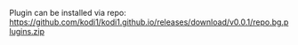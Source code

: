 Plugin can be installed via repo:
https://github.com/kodi1/kodi1.github.io/releases/download/v0.0.1/repo.bg.plugins.zip
